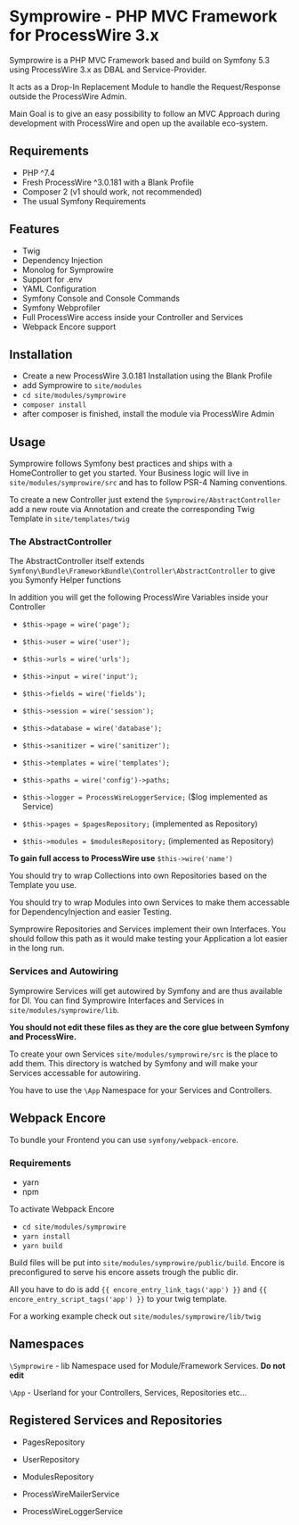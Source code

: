 # Symprowire - PHP MVC Framework for ProcessWire 3.x

Symprowire is a PHP MVC Framework based and build on Symfony 5.3 using ProcessWire 3.x as DBAL and Service-Provider.

It acts as a Drop-In Replacement Module to handle the Request/Response outside the ProcessWire Admin. 

Main Goal is to give an easy possibility to follow an MVC Approach during development with ProcessWire and open up the available eco-system.

## Requirements
- PHP ^7.4
- Fresh ProcessWire ^3.0.181 with a Blank Profile 
- Composer 2 (v1 should work, not recommended)
- The usual Symfony Requirements

## Features
- Twig
- Dependency Injection
- Monolog for Symprowire
- Support for .env
- YAML Configuration
- Symfony Console and Console Commands
- Symfony Webprofiler
- Full ProcessWire access inside your Controller and Services
- Webpack Encore support

## Installation
- Create a new ProcessWire 3.0.181 Installation using the Blank Profile
- add Symprowire to `site/modules` 
- `cd site/modules/symprowire`
- `composer install`
- after composer is finished, install the module via ProcessWire Admin

## Usage

Symprowire follows Symfony best practices and ships with a HomeController to get you started.
Your Business logic will live in `site/modules/symprowire/src` and has to follow PSR-4 Naming conventions. 

To create a new Controller just extend the `Symprowire/AbstractController` add a new route via Annotation and create the corresponding Twig Template in `site/templates/twig`

### The AbstractController 

The AbstractController itself extends `Symfony\Bundle\FrameworkBundle\Controller\AbstractController` to give you Symonfy Helper functions

In addition you will get the following ProcessWire Variables inside your Controller

- `$this->page = wire('page');`
- `$this->user = wire('user');`
- `$this->urls = wire('urls');`
- `$this->input = wire('input');`
- `$this->fields = wire('fields');`
- `$this->session = wire('session');`
- `$this->database = wire('database');`
- `$this->sanitizer = wire('sanitizer');`
- `$this->templates = wire('templates');`
- `$this->paths = wire('config')->paths;`

- `$this->logger = ProcessWireLoggerService;` ($log implemented as Service)
- `$this->pages = $pagesRepository;` (implemented as Repository)
- `$this->modules = $modulesRepository;` (implemented as Repository)

**To gain full access to ProcessWire use** `$this->wire('name')`

You should try to wrap Collections into own Repositories based on the Template you use.

You should try to wrap Modules into own Services to make them accessable for DependencyInjection and easier Testing.

Symprowire Repositories and Services implement their own Interfaces. You should follow this path as it would make testing your Application a lot easier in the long run.

### Services and Autowiring

Symprowire Services will get autowired by Symfony and are thus available for DI. 
You can find Symprowire Interfaces and Services in `site/modules/symprowire/lib`.

**You should not edit these files as they are the core glue between Symfony and ProcessWire.** 

To create your own Services `site/modules/symprowire/src` is the place to add them. 
This directory is watched by Symfony and will make your Services accessable for autowiring.

You have to use the `\App` Namespace for your Services and Controllers. 

## Webpack Encore
To bundle your Frontend you can use `symfony/webpack-encore`.

### Requirements
- yarn
- npm

To activate Webpack Encore
- `cd site/modules/symprowire`
- `yarn install`
- `yarn build`

Build files will be put into `site/modules/symprowire/public/build`.
Encore is preconfigured to serve his encore assets trough the public dir.

All you have to do is add `{{ encore_entry_link_tags('app') }}` and `{{ encore_entry_script_tags('app') }}` to your twig template.

For a working example check out `site/modules/symprowire/lib/twig`

## Namespaces

`\Symprowire` - lib Namespace used for Module/Framework Services. **Do not edit**

`\App` - Userland for your Controllers, Services, Repositories etc...

## Registered Services and Repositories

- PagesRepository
- UserRepository
- ModulesRepository

- ProcessWireMailerService
- ProcessWireLoggerService
